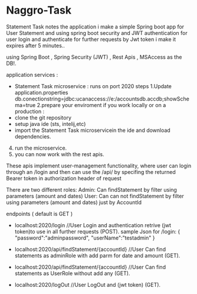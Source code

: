 # Naggro-Task

Statement Task 
notes the application
i make a simple Spring boot app for User Statement and using spring boot security and JWT authentication for user login and authenticate for further requests by Jwt token i make it expires after 5 minutes..

using Spring Boot , Spring Security (JWT) , Rest Apis , MSAccess as the DB!.

application services :
 * Statement Task microservice : runs on port 2020
steps
1.Update application.properties 
   db.conectionstring=jdbc:ucanaccess://e:/accountsdb.accdb;showSchema=true
2.prepare your enviroment if you work locally or on a production :
  * clone the git repository
  * setup java ide (sts, intelij,etc)
  * import the Statement Task microservicein the ide and download dependencies.
4. run the microservice.
5. you can now work with the rest apis.

These apis implement user-management functionality, where user can login through an /login and then can use the /api/ by specifing the returned Bearer token in authorization header of request

There are two different roles:
   Admin: Can findStatement by filter using parameters (amount and dates)
   User: Can can not findStatement by filter using parameters (amount and dates) just by AccountId 


endpoints ( default is GET )
* localhost:2020/login           //User Login and authentication retrive (jwt token)to use in all further      requests (POST).
sample Json  for /login: 
{
	"password":"adminpassword",
	"userName":"testadmin"
}

* localhost:2020/api/findStatement/{accountId}           //User Can find statements as adminRole with add parm for date and amount (GET).

* localhost:2020/api/findStatement/{accountId}           //User Can find statements as UserRole without add  any (GET).

* localhost:2020/logOut           //User LogOut and (jwt token) (GET).
